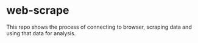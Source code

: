 # web-scrape

This repo shows the process of connecting to browser, scraping data and using that data for analysis.
